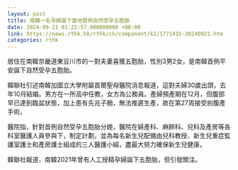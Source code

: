 ```yaml
---
layout: post
title: 南韓一名孕婦誕下當地首例自然受孕五胞胎
date: 2024-09-21 01:22:57.000000000 +08:00
link: https://news.rthk.hk/rthk/ch/component/k2/1771415-20240921.htm
categories: rthk
---
```


居住在南韓京畿道東豆川市的一對夫妻喜獲五胞胎，性別3男2女，是南韓首例平安誕下自然受孕五胞胎。 

韓聯社引述南韓加圖立大學附屬首爾聖母醫院消息報道，這對夫婦30歲出頭，去年10月結婚。男方在一所高中任教，女方為公務員。產婦預產期在12月，但腹部早已達到臨盆狀態，加上患有先兆子癇，無法推遲生產，故在第27周接受剖腹產手術。 

醫院指，針對首例自然受孕五胞胎分娩，醫院在婦產科、麻醉科、兒科及產房等各科室醫護人員參與下，制定計劃，並為每名新生兒配備由兒科教授、新生兒重症監護室護士和產房護士組成的三人醫護小組，盡最大努力確保新生兒健康。

韓聯社報道，南韓2021年曾有人工授精孕婦誕下五胞胎，但引發關注。
